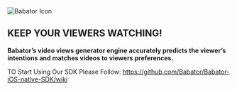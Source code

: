 <img src="http://www.babator.com/wp-content/uploads/2016/03/logo.png" alt="Babator Icon" />

## KEEP YOUR VIEWERS WATCHING!

**Babator’s video views generator engine accurately predicts the viewer’s intentions and matches videos to viewers preferences.**


TO Start Using Our SDK Please Follow: https://github.com/Babator/Babator-iOS-native-SDK/wiki
